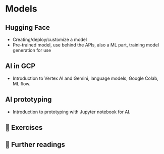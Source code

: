 #  Models

## Hugging Face
- Creating/deploy/customize a model
- Pre-trained model, use behind the APIs, also a ML part, training model generation for use

## AI in GCP
- Introduction to Vertex AI and Gemini, language models, Google Colab, ML flow.

## AI prototyping 
- Introduction to prototyping with Jupyter notebook for AI.

## 🧪 Exercises

## 📖 Further readings
